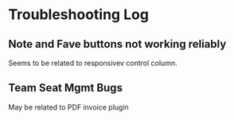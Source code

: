 # Troubleshooting Log

## Note and Fave buttons not working reliably
Seems to be related to responsivev control column.

## Team Seat Mgmt Bugs
May be related to PDF invoice plugin
